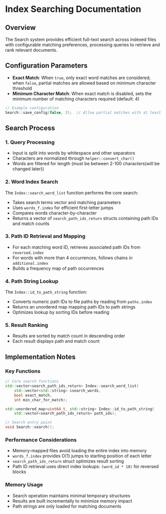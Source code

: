 # Index Searching Documentation

## Overview
The Search system provides efficient full-text search across indexed files with configurable matching preferences, processing queries to retrieve and rank relevant documents.

## Configuration Parameters
- **Exact Match**: When `true`, only exact word matches are considered; when `false`, partial matches are allowed based on minimum character threshold
- **Minimum Character Match**: When exact match is disabled, sets the minimum number of matching characters required (default: 4)

```cpp
// Example configuration
Search::save_config(false, 3);  // Allow partial matches with at least 3 matching characters
```

## Search Process

### 1. Query Processing
- Input is split into words by whitespace and other separators
- Characters are normalized through `helper::convert_char()`
- Words are filtered for length (must be between 2-100 characters(will be changed later))

### 2. Word Index Search
The `Index::search_word_list` function performs the core search:
- Takes search terms vector and matching parameters
- Uses `words_f.index` for efficient first-letter jumps
- Compares words character-by-character
- Returns a vector of `search_path_ids_return` structs containing path IDs and match counts

### 3. Path ID Retrieval and Mapping
- For each matching word ID, retrieves associated path IDs from `reversed.index`
- For words with more than 4 occurrences, follows chains in `additional.index`
- Builds a frequency map of path occurrences

### 4. Path String Lookup
The `Index::id_to_path_string` function:
- Converts numeric path IDs to file paths by reading from `paths.index`
- Returns an unordered map mapping path IDs to path strings
- Optimizes lookup by sorting IDs before reading

### 5. Result Ranking
- Results are sorted by match count in descending order
- Each result displays path and match count

## Implementation Notes

### Key Functions

```cpp
// Core search functions
std::vector<search_path_ids_return> Index::search_word_list(
    std::vector<std::string> &search_words, 
    bool exact_match, 
    int min_char_for_match);

std::unordered_map<uint64_t, std::string> Index::id_to_path_string(
    std::vector<search_path_ids_return> path_ids);

// Search entry point
void Search::search();
```

### Performance Considerations
- Memory-mapped files avoid loading the entire index into memory
- `words_f.index` provides O(1) jumps to starting position of each letter
- `search_path_ids_return` struct optimizes result sorting
- Path ID retrieval uses direct index lookups: `(word_id * 10)` for reversed blocks

### Memory Usage
- Search operation maintains minimal temporary structures
- Results are built incrementally to minimize memory impact
- Path strings are only loaded for matching documents
